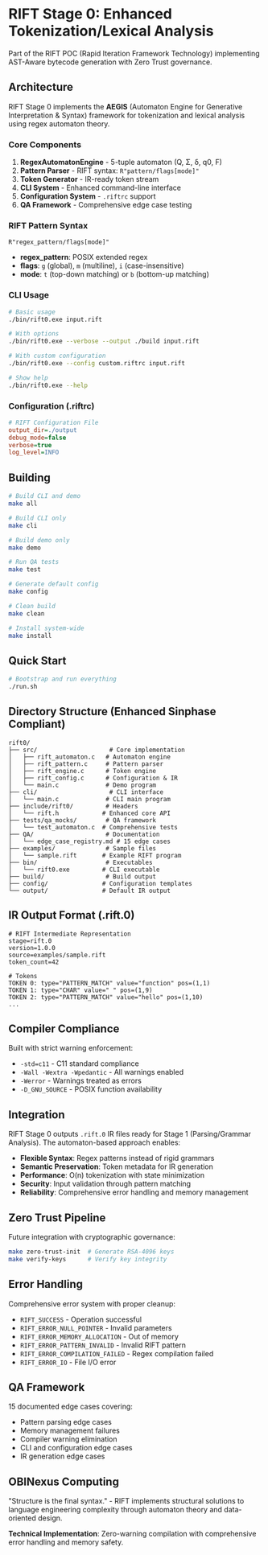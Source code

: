 # RIFT Stage 0: Enhanced Tokenization/Lexical Analysis

Part of the RIFT POC (Rapid Iteration Framework Technology) implementing AST-Aware bytecode generation with Zero Trust governance.

## Architecture

RIFT Stage 0 implements the **AEGIS** (Automaton Engine for Generative Interpretation & Syntax) framework for tokenization and lexical analysis using regex automaton theory.

### Core Components

1. **RegexAutomatonEngine** - 5-tuple automaton (Q, Σ, δ, q0, F)
2. **Pattern Parser** - RIFT syntax: `R"pattern/flags[mode]"`
3. **Token Generator** - IR-ready token stream
4. **CLI System** - Enhanced command-line interface
5. **Configuration System** - `.riftrc` support
6. **QA Framework** - Comprehensive edge case testing

### RIFT Pattern Syntax

```
R"regex_pattern/flags[mode]"
```

- **regex_pattern**: POSIX extended regex
- **flags**: `g` (global), `m` (multiline), `i` (case-insensitive)  
- **mode**: `t` (top-down matching) or `b` (bottom-up matching)

### CLI Usage

```bash
# Basic usage
./bin/rift0.exe input.rift

# With options
./bin/rift0.exe --verbose --output ./build input.rift

# With custom configuration
./bin/rift0.exe --config custom.riftrc input.rift

# Show help
./bin/rift0.exe --help
```

### Configuration (.riftrc)

```ini
# RIFT Configuration File
output_dir=./output
debug_mode=false
verbose=true
log_level=INFO
```

## Building

```bash
# Build CLI and demo
make all

# Build CLI only
make cli

# Build demo only  
make demo

# Run QA tests
make test

# Generate default config
make config

# Clean build
make clean

# Install system-wide
make install
```

## Quick Start

```bash
# Bootstrap and run everything
./run.sh
```

## Directory Structure (Enhanced Sinphase Compliant)

```
rift0/
├── src/                    # Core implementation
│   ├── rift_automaton.c   # Automaton engine
│   ├── rift_pattern.c     # Pattern parser
│   ├── rift_engine.c      # Token engine
│   ├── rift_config.c      # Configuration & IR
│   └── main.c             # Demo program
├── cli/                    # CLI interface
│   └── main.c             # CLI main program
├── include/rift0/         # Headers
│   └── rift.h            # Enhanced core API
├── tests/qa_mocks/        # QA framework
│   └── test_automaton.c  # Comprehensive tests
├── QA/                    # Documentation
│   └── edge_case_registry.md # 15 edge cases
├── examples/              # Sample files
│   └── sample.rift       # Example RIFT program
├── bin/                   # Executables
│   └── rift0.exe         # CLI executable
├── build/                 # Build output
├── config/               # Configuration templates
└── output/               # Default IR output
```

## IR Output Format (.rift.0)

```
# RIFT Intermediate Representation
stage=rift.0
version=1.0.0
source=examples/sample.rift
token_count=42

# Tokens
TOKEN 0: type="PATTERN_MATCH" value="function" pos=(1,1)
TOKEN 1: type="CHAR" value=" " pos=(1,9)
TOKEN 2: type="PATTERN_MATCH" value="hello" pos=(1,10)
...
```

## Compiler Compliance

Built with strict warning enforcement:
- `-std=c11` - C11 standard compliance
- `-Wall -Wextra -Wpedantic` - All warnings enabled
- `-Werror` - Warnings treated as errors  
- `-D_GNU_SOURCE` - POSIX function availability

## Integration

RIFT Stage 0 outputs `.rift.0` IR files ready for Stage 1 (Parsing/Grammar Analysis). The automaton-based approach enables:

- **Flexible Syntax**: Regex patterns instead of rigid grammars
- **Semantic Preservation**: Token metadata for IR generation  
- **Performance**: O(n) tokenization with state minimization
- **Security**: Input validation through pattern matching
- **Reliability**: Comprehensive error handling and memory management

## Zero Trust Pipeline

Future integration with cryptographic governance:

```bash
make zero-trust-init  # Generate RSA-4096 keys
make verify-keys      # Verify key integrity  
```

## Error Handling

Comprehensive error system with proper cleanup:
- `RIFT_SUCCESS` - Operation successful
- `RIFT_ERROR_NULL_POINTER` - Invalid parameters
- `RIFT_ERROR_MEMORY_ALLOCATION` - Out of memory
- `RIFT_ERROR_PATTERN_INVALID` - Invalid RIFT pattern
- `RIFT_ERROR_COMPILATION_FAILED` - Regex compilation failed
- `RIFT_ERROR_IO` - File I/O error

## QA Framework

15 documented edge cases covering:
- Pattern parsing edge cases
- Memory management failures
- Compiler warning elimination
- CLI and configuration edge cases
- IR generation edge cases

## OBINexus Computing

"Structure is the final syntax." - RIFT implements structural solutions to language engineering complexity through automaton theory and data-oriented design.

**Technical Implementation**: Zero-warning compilation with comprehensive error handling and memory safety.
